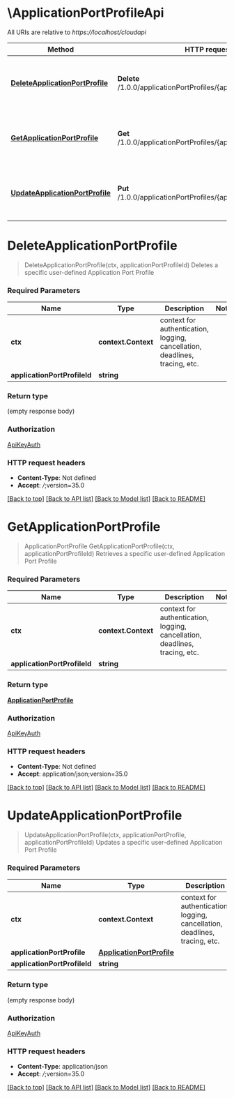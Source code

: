 # \ApplicationPortProfileApi

All URIs are relative to *https://localhost/cloudapi*

Method | HTTP request | Description
------------- | ------------- | -------------
[**DeleteApplicationPortProfile**](ApplicationPortProfileApi.md#DeleteApplicationPortProfile) | **Delete** /1.0.0/applicationPortProfiles/{applicationPortProfileId} | Deletes a specific user-defined Application Port Profile
[**GetApplicationPortProfile**](ApplicationPortProfileApi.md#GetApplicationPortProfile) | **Get** /1.0.0/applicationPortProfiles/{applicationPortProfileId} | Retrieves a specific user-defined Application Port Profile
[**UpdateApplicationPortProfile**](ApplicationPortProfileApi.md#UpdateApplicationPortProfile) | **Put** /1.0.0/applicationPortProfiles/{applicationPortProfileId} | Updates a specific user-defined Application Port Profile


# **DeleteApplicationPortProfile**
> DeleteApplicationPortProfile(ctx, applicationPortProfileId)
Deletes a specific user-defined Application Port Profile

### Required Parameters

Name | Type | Description  | Notes
------------- | ------------- | ------------- | -------------
 **ctx** | **context.Context** | context for authentication, logging, cancellation, deadlines, tracing, etc.
  **applicationPortProfileId** | **string**|  | 

### Return type

 (empty response body)

### Authorization

[ApiKeyAuth](../README.md#ApiKeyAuth)

### HTTP request headers

 - **Content-Type**: Not defined
 - **Accept**: *_/_*;version=35.0

[[Back to top]](#) [[Back to API list]](../README.md#documentation-for-api-endpoints) [[Back to Model list]](../README.md#documentation-for-models) [[Back to README]](../README.md)

# **GetApplicationPortProfile**
> ApplicationPortProfile GetApplicationPortProfile(ctx, applicationPortProfileId)
Retrieves a specific user-defined Application Port Profile

### Required Parameters

Name | Type | Description  | Notes
------------- | ------------- | ------------- | -------------
 **ctx** | **context.Context** | context for authentication, logging, cancellation, deadlines, tracing, etc.
  **applicationPortProfileId** | **string**|  | 

### Return type

[**ApplicationPortProfile**](ApplicationPortProfile.md)

### Authorization

[ApiKeyAuth](../README.md#ApiKeyAuth)

### HTTP request headers

 - **Content-Type**: Not defined
 - **Accept**: application/json;version=35.0

[[Back to top]](#) [[Back to API list]](../README.md#documentation-for-api-endpoints) [[Back to Model list]](../README.md#documentation-for-models) [[Back to README]](../README.md)

# **UpdateApplicationPortProfile**
> UpdateApplicationPortProfile(ctx, applicationPortProfile, applicationPortProfileId)
Updates a specific user-defined Application Port Profile

### Required Parameters

Name | Type | Description  | Notes
------------- | ------------- | ------------- | -------------
 **ctx** | **context.Context** | context for authentication, logging, cancellation, deadlines, tracing, etc.
  **applicationPortProfile** | [**ApplicationPortProfile**](ApplicationPortProfile.md)|  | 
  **applicationPortProfileId** | **string**|  | 

### Return type

 (empty response body)

### Authorization

[ApiKeyAuth](../README.md#ApiKeyAuth)

### HTTP request headers

 - **Content-Type**: application/json
 - **Accept**: *_/_*;version=35.0

[[Back to top]](#) [[Back to API list]](../README.md#documentation-for-api-endpoints) [[Back to Model list]](../README.md#documentation-for-models) [[Back to README]](../README.md)

